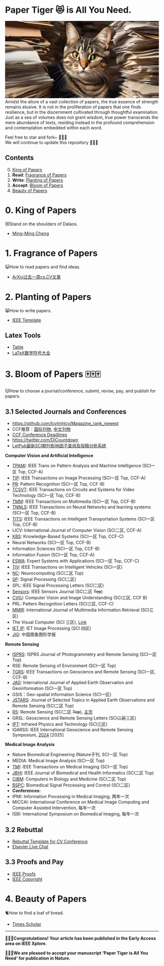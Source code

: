# Paper Tiger :heart_eyes_cat: is All You Need.
![avatar](/paper_tiger.png)
Amidst the allure of a vast collection of papers, the true essence of strength remains elusive. 
It is not in the proliferation of papers that one finds resilience, but in the discernment cultivated through thoughtful examination. 
Just as a sea of volumes does not grant wisdom, true power transcends the mere abundance of texts, residing instead in the profound comprehension and contemplation embedded within each word.

Feel free to star and fork~ :star2::star2::star2:    
We will continue to update this repository :running::running::running:



## Contents  
0. [King of Papers](#0-King-of-Papers)
1. **Read**: [Fragrance of Papers](#1-Fragrance-of-Papers)
2. **Write**: [Planting of Papers](#2-Planting-of-Papers)
3. **Accept**: [Bloom of Papers](#3-Bloom-of-Papers)
4. [Beauty of Papers](#4-Beauty-of-Papers)






# 0. King of Papers
:heart_eyes_cat:Stand on the shoulders of Dalaos.
- [Ming-Ming Cheng](https://mmcheng.net/publications/)









# 1. Fragrance of Papers
:smiley_cat:How to read papers and find ideas.

- [ArXiv过去一周cs.CV文章](https://arxiv.org/list/cs.CV/pastweek)












# 2. Planting of Papers
:smile_cat:How to write papers.
- [IEEE Template](https://template-selector.ieee.org/secure/templateSelector/publicationType)

## Latex Tools
- [Table](https://www.tablesgenerator.com/latex_tables)
- [LaTeX数学符号大全](https://blog.csdn.net/LCCFlccf/article/details/89643585)








# 3. Bloom of Papers :mahjong::mahjong::mahjong:
:kissing_cat:How to choose a journal/conference, submit, revise, pay, and publish for papers.
## 3.1 Selected Journals and Conferences
- https://github.com/lcylmhlcy/Magazine_rank_newest
- CCF推荐：[国际刊物](https://www.ccf.org.cn/Academic_Evaluation/CGAndMT/), [中文刊物](https://www.ccf.org.cn/ccftjgjxskwml/)
- [CCF Conference Deadlines](https://ccfddl.top/)
- https://twitter.com/DlCountdown
- [LetPub最新SCI期刊影响因子查询及投稿分析系统](https://www.letpub.com.cn/index.php?page=journalapp)

**Computer Vision and Artificial Intelligence**
- [TPAMI](https://mc.manuscriptcentral.com/tpami-cs): IEEE Trans on Pattern Analysis and Machine Intelligence (SCI一区 Top, CCF-A)
- [TIP](https://mc.manuscriptcentral.com/tip-ieee): IEEE Transactions on Image Processing (SCI一区 Top, CCF-A)
- [PR](https://www.editorialmanager.com/pr/default1.aspx): Pattern Recognition (SCI一区 Top, CCF-B)
- [TCSVT](https://mc.manuscriptcentral.com/tcsvt): IEEE Transactions on Circuits and Systems for Video Technology (SCI一区 Top, CCF-B)
- [TMM](https://mc.manuscriptcentral.com/tmm-ieee): IEEE Transactions on Multimedia (SCI一区 Top, CCF-B)
- [TNNLS](https://mc.manuscriptcentral.com/tnnls): IEEE Transactions on Neural Networks and learning systems (SCI一区 Top, CCF-B)
- [TITS](https://mc.manuscriptcentral.com/t-its): IEEE Transactions on Intelligent Transportation Systems (SCI一区 Top, CCF-B)
- IJCV: International Journal of Computer Vision (SCI二区, CCF-A)
- [KBS](https://www.editorialmanager.com/knosys/default2.aspx): Knowledge-Based Systems (SCI一区 Top, CCF-C)
- Neural Networks (SCI一区 Top, CCF-B)
- Information Sciences (SCI一区 Top, CCF-B)
- Information Fusion (SCI一区 Top, CCF-A)
- [ESWA](https://www2.cloud.editorialmanager.com/eswa/default2.aspx): Expert Systems with Applications (SCI一区 Top, CCF-C)
- [TIV](https://mc.manuscriptcentral.com/t-iv): IEEE Transactions on Intelligent Vehicles (SCI一区)
- [NC](https://www2.cloud.editorialmanager.com/neucom/default2.aspx): Neurocomputing (SCI二区 Top)
- [SP](https://www2.cloud.editorialmanager.com/sigpro/default2.aspx): Signal Processing (SCI二区)
- SPL: IEEE Signal Processing Letters (SCI二区)
- [Sensors](https://mc.manuscriptcentral.com/sensors): IEEE Sensors Journal (SCI二区 ~~Top~~)
- [CVIU](https://www.sciencedirect.com/journal/computer-vision-and-image-understanding): Computer Vision and Image Understanding (SCI三区, CCF B)
- PRL: Pattern Recognition Letters (SCI三区, CCF-C)
- [MMIR](https://www2.cloud.editorialmanager.com/mmir/default2.aspx): International Journal of Multimedia Information Retrieval (SCI三区)
- The Visual Computer (SCI 三区), [Link](https://link.springer.com/journal/371/volumes-and-issues)
- [IET IP](https://mc.manuscriptcentral.com/theiet-ipr): IET Image Processing (SCI 四区)
- [JIG](http://www.cjig.cn/jig/ch/index.aspx): 中国图象图形学报

**Remote Sensing**
- [ISPRS](https://www2.cloud.editorialmanager.com/photo/default2.aspx): ISPRS Journal of Photogrammetry and Remote Sensing (SCI一区 Top)
- RSE: Remote Sensing of Environment (SCI一区 Top)
- [TGRS](https://mc.manuscriptcentral.com/tgrs): IEEE Transactions on Geoscience and Remote Sensing (SCI一区, CCF-B)
- [JAG](https://www2.cloud.editorialmanager.com/jag/default2.aspx): International Journal of Applied Earth Observation and Geoinformation (SCI一区 Top)
- GSIS：Geo-spatial Information Science (SCI一区)
- [JSTARS](https://mc.manuscriptcentral.com/jstars): Journal of Selected Topics in Applied Earth Observations and Remote Sensing (SCI二区 Top)
- [RS](https://susy.mdpi.com/user/manuscripts/upload/89796d1ea0142843673d53fa4dce5d85?&journal=remotesensing): Remote Sensing (SCI二区 ~~Top~~), [主页](https://www.mdpi.com/journal/remotesensing)
- GRSL: Geoscience and Remote Sensing Letters (SCI~~二区~~三区)
- [IPT](https://www2.cloud.editorialmanager.com/infphy/default2.aspx): Infrared Physics and Technology (SCI三区)
- IGARSS: IEEE International Geoscience and Remote Sensing Symposium, [2024](https://2024.ieeeigarss.org/index.php#welcome) [2025]


**Medical Image Analysis**
- Nature Biomedical Engineering (Nature子刊, SCI一区 Top)
- MEDIA: Medical Image Analysis (SCI一区 Top)
- [TMI](https://mc.manuscriptcentral.com/tmi-ieee): IEEE Transactions on Medical Imaging (SCI一区 Top)
- [JBHI](https://mc.manuscriptcentral.com/jbhi-embs): IEEE Journal of Biomedical and Health Informatics (SCI二区 Top)
- [CIBM](https://www2.cloud.editorialmanager.com/cibm/default2.aspx): Computers in Biology and Medicine (SCI二区 Top)
- [BSPC](https://www2.cloud.editorialmanager.com/bspc/default2.aspx): Biomedical Signal Processing and Control (SCI二区)
- **Conferences:**
- IPMI: Information Processing in Medical Imaging, 两年一次
- MICCAI: International Conference on Medical Image Computing and Computer Assisted Intervention, 每年一次
- ISBI: International Symposium on Biomedical Imaging, 每年一次  


## 3.2 Rebuttal
- [Rebuttal Template for CV Conference](https://github.com/guanyingc/cv_rebuttal_template)
- [Elsevier Live Chat](https://service.elsevier.com/app/chat/chat_launch/supporthub/publishing/#opennewwindow)


## 3.3 Proofs and Pay 
- [IEEE Proofs](https://authorgateway.ieee.org/ag/public/landing.jsp)
- [IEEE Copyright](https://roa.copyright.com/rs-ui-web/manage_account/orders/view-search)




# 4. Beauty of Papers
:cat2:How to find a loaf of bread.
- [Times Scholar](https://www.sdxz2050.com/)


------

**:clap::clap::clap:Congratulations! Your article has been published in the Early Access area on IEEE Xplore.**

**:clap::clap::clap:We are pleased to accept your manuscript 'Paper Tiger is All You Need' for publication in Nature.**
